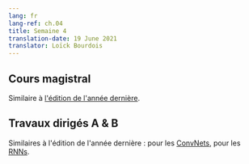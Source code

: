 ```yaml
---
lang: fr
lang-ref: ch.04
title: Semaine 4
translation-date: 19 June 2021
translator: Loïck Bourdois
---
```


<!--
## Lecture

Similar to [last year's edition](https://atcold.github.io/pytorch-Deep-Learning/en/week06/06-1/).
-->
## Cours magistral
Similaire à [l'édition de l'année dernière](https://atcold.github.io/NYU-DLSP20/fr/week06/06-1/).


<!--
## Practicum A & B

Similar to last year's edition of [CNN](https://atcold.github.io/pytorch-Deep-Learning/en/week03/03-3/) and [RNN](https://atcold.github.io/pytorch-Deep-Learning/en/week06/06-3/).
-->
## Travaux dirigés A & B
Similaires à l'édition de l'année dernière : pour les [ConvNets](https://atcold.github.io/NYU-DLSP20/fr/week03/03-3/), pour les [RNNs](https://atcold.github.io/NYU-DLSP20/fr/week06/06-3/).
